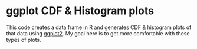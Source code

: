 ggplot CDF & Histogram plots
============================

This code creates a data frame in R and generates CDF & histogram plots of that data using <a href="http://ggplot2.org/">ggplot2</a>. My goal here is to get more comfortable with these types of plots.